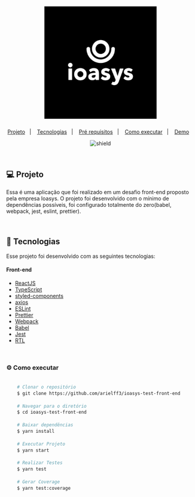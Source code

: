 <h1 align="center">
    <img alt="Marvel Heroes" title="Marvel Heroes" src=".github/logo.png" width="300px" />
</h1>

<p align="center">
  <a href="#computer-projeto">Projeto</a>&nbsp;&nbsp;&nbsp;|&nbsp;&nbsp;&nbsp;
  <a href="#rocket-tecnologias">Tecnologias</a>&nbsp;&nbsp;&nbsp;|&nbsp;&nbsp;&nbsp;
  <a href="#bookmark_tabs-pre_requisitos">Pré requisitos</a>&nbsp;&nbsp;&nbsp;|&nbsp;&nbsp;&nbsp;
  <a href="#gear-como-executar">Como executar</a>&nbsp;&nbsp;&nbsp;|&nbsp;&nbsp;&nbsp;
  <a href="https://mavel-heroes-objective.netlify.app">Demo</a>&nbsp;&nbsp;&nbsp;
</p>

<p align="center">
  <img src="https://img.shields.io/badge/version-1.0.0-red" alt="shield" />
</p>

<br/>

## :computer: Projeto

Essa é uma aplicação que foi realizado em um desafio front-end proposto pela empresa Ioasys. O projeto foi desenvolvido com o mínimo de dependências possíveis, foi configurado totalmente do zero(babel, webpack, jest, eslint, prettier).

<br/>

## :rocket: Tecnologias
Esse projeto foi desenvolvido com as seguintes tecnologias:

#### Front-end
- [ReactJS](https://github.com/facebook/react)
- [TypeScript](https://github.com/microsoft/TypeScript)
- [styled-components](https://github.com/styled-components/styled-components)
- [axios](https://github.com/axios/axios)
- [ESLint](https://github.com/eslint/eslint)
- [Prettier](https://github.com/prettier/prettier)
- [Webpack](https://github.com/webpack/webpack)
- [Babel](https://github.com/babel/babel)
- [Jest](https://github.com/facebook/jest)
- [RTL](https://github.com/testing-library/react-testing-library)

<br/>

### :gear: Como executar


```bash

    # Clonar o repositório
    $ git clone https://github.com/arielff3/ioasys-test-front-end

    # Navegar para o diretório
    $ cd ioasys-test-front-end

    # Baixar dependências
    $ yarn install

    # Executar Projeto
    $ yarn start

    # Realizar Testes
    $ yarn test

    # Gerar Coverage
    $ yarn test:coverage

```
